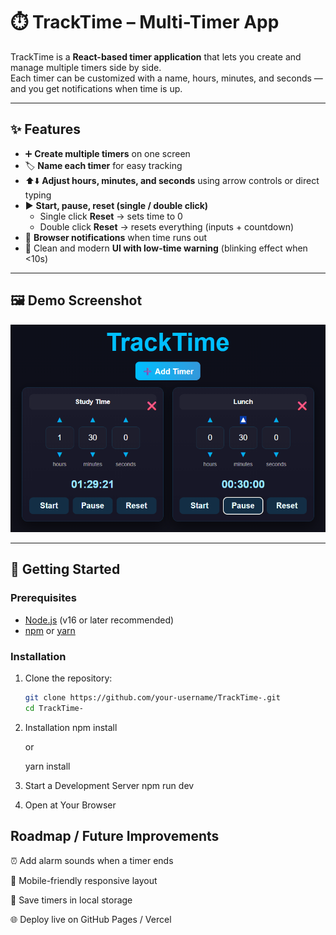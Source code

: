 # ⏱️ TrackTime – Multi-Timer App

TrackTime is a **React-based timer application** that lets you create and manage multiple timers side by side.  
Each timer can be customized with a name, hours, minutes, and seconds — and you get notifications when time is up.

---

## ✨ Features

- ➕ **Create multiple timers** on one screen
- 🏷️ **Name each timer** for easy tracking
- ⬆️⬇️ **Adjust hours, minutes, and seconds** using arrow controls or direct typing
- ▶️ **Start, pause, reset (single / double click)**
  - Single click **Reset** → sets time to 0
  - Double click **Reset** → resets everything (inputs + countdown)
- 🔔 **Browser notifications** when time runs out
- 🎨 Clean and modern **UI with low-time warning** (blinking effect when <10s)

---

## 🖼️ Demo Screenshot

![Multiple Timer Assigned with different task!](./Screenshot.png)

---

## 🚀 Getting Started

### Prerequisites

- [Node.js](https://nodejs.org/) (v16 or later recommended)
- [npm](https://www.npmjs.com/) or [yarn](https://yarnpkg.com/)

### Installation

1. Clone the repository:

   ```bash
   git clone https://github.com/your-username/TrackTime-.git
   cd TrackTime-

   ```

2. Installation
   npm install

   or

   yarn install

3. Start a Development Server
   npm run dev

4. Open at Your Browser

## Roadmap / Future Improvements

⏰ Add alarm sounds when a timer ends

📱 Mobile-friendly responsive layout

💾 Save timers in local storage

🌐 Deploy live on GitHub Pages / Vercel
